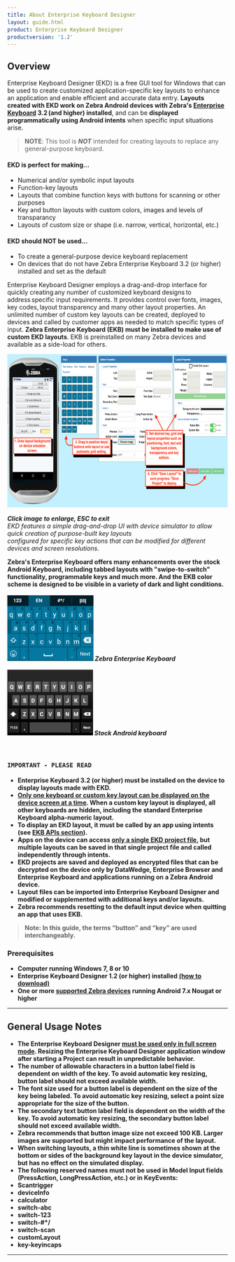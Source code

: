 ```yaml
---
title: About Enterprise Keyboard Designer
layout: guide.html
product: Enterprise Keyboard Designer
productversion: '1.2'
---
```


## Overview

Enterprise Keyboard Designer (EKD) is a free GUI tool for Windows that can be used to create customized application-specific key layouts to enhance an application and enable efficient and accurate data entry. **Layouts created with EKD work on Zebra Android devices with Zebra's [Enterprise Keyboard](/enterprise-keyboard) 3.2 (and higher) installed**, and can be **displayed programmatically using Android intents** when specific input situations arise.

>**NOTE**: This tool is ***NOT*** intended for creating layouts to replace any general-purpose keyboard.

<!-- do not use this image; some laouyts are not yet possible. 
<img alt="" style="height:350px" src="ekd_use_cases.png"/>

***Click image to enlarge, ESC to exit***
<br>
 -->

#### EKD is perfect for making...
* Numerical and/or symbolic input layouts 
* Function-key layouts
* Layouts that combine function keys with buttons for scanning or other purposes
* Key and button layouts with custom colors, images and levels of transparancy
* Layouts of custom size or shape (i.e. narrow, vertical, horizontal, etc.)

#### EKD should NOT be used...
* To create a general-purpose device keyboard replacement
* On devices that do not have Zebra Enterprise Keyboard 3.2 (or higher) installed and set as the default

Enterprise Keyboard Designer employs a drag-and-drop interface for quickly creating any number of customized keyboard designs to address specific input requirements. It provides control over fonts, images, key codes, layout transparency and many other layout properties. An unlimited number of custom key layouts can be created, deployed to devices and called by customer apps as needed to match specific types of input. **Zebra Enterprise Keyboard (EKB) must be installed to make use of custom EKD layouts**. EKB is preinstalled on many Zebra devices and available as a side-load for others. 

<img alt="" style="height:350px" src="ekd_main_steps.png"/>

***Click image to enlarge, ESC to exit***<br>*EKD features a simple drag-and-drop UI with device simulator to allow quick creation of purpose-built key layouts <br>configured for specific key actions that can be modified for different devices and screen resolutions*.

<b>Zebra's Enterprise Keyboard offers many enhancements over the stock Android Keyboard, including tabbed layouts with "swipe-to-switch" functionality, programmable keys and much more. And the EKB color scheme is designed to be visible in a variety of dark and light conditions. 
<br>
<br>
<img alt="" style="height:150px" src="keyboard_alone.png"/>
***Zebra Enterprise Keyboard***
<br>
<br>
<img alt="" style="height:150px" src="keyboard_android.png"/>
***Stock Android keyboard***

<br>

### `IMPORTANT - PLEASE READ`
* **Enterprise Keyboard 3.2 (or higher) must be installed on the device** to display layouts made with EKD.
* **<u>Only one keyboard or custom key layout can be displayed on the device screen at a time</u>**. When a custom key layout is displayed, all other keyboards are hidden, including the standard Enterprise Keyboard alpha-numeric layout. 
* **To display an EKD layout, it must be called by an app using intents** (see [EKB APIs section](/enterprise-keyboard/latest/guide/apis)).
* **Apps on the device can access <u>only a single EKD project file</u>**, but multiple layouts can be saved in that single project file and called independently through intents.  
* EKD projects are saved and deployed as encrypted files that can be decrypted on the device only by **DataWedge, Enterprise Browser and Enterprise Keyboard** and applications running on a Zebra Android device. 
* Layout files can be imported into Enterprise Keyboard Designer and modified or supplemented with additional keys and/or layouts. 
* **Zebra recommends resetting to the default input device when quitting an app that uses EKB**. 

> **Note**: In this guide, the terms “button” and “key” are used interchangeably. 

### Prerequisites

* Computer running Windows 7, 8 or 10
* Enterprise Keyboard Designer 1.2 (or higher) installed [(how to download)](../../download)
* One or more [supported Zebra devices](/enterprise-keyboard/3-2/download/) running Android 7.x Nougat or higher 

-----

## General Usage Notes

* **The Enterprise Keyboard Designer <u>must be used only in full screen mode**</u>. Resizing the Enterprise Keyboard Designer application window after starting a Project can result in unpredictable behavior. 
* **The number of allowable characters in a button label field is dependent on width of the key**. To avoid automatic key resizing, button label should not exceed available width. 
* **The font size used for a button label is dependent on the size of the key being labeled**. To avoid automatic key resizing, select a point size appropriate for the size of the button.
* **The secondary text button label field is dependent on the width of the key**. To avoid automatic key resizing, the secondary button label should not exceed available width.
* **Zebra recommends that button image size not exceed 100 KB**. Larger images are supported but might impact performance of the layout. 
* When switching layouts, a thin white line is sometimes shown at the bottom or sides of the background key layout in the device simulator, but has no effect on the simulated display.
* The following reserved names must not be used in Model Input fields (PressAction, LongPressAction, etc.) or in KeyEvents: 
 * Scantrigger
 * deviceInfo
 * calculator
 * switch-abc
 * switch-123
 * switch-&#35;&#42;&#47;
 * switch-scan
 * customLayout
 * key-keyincaps

-----